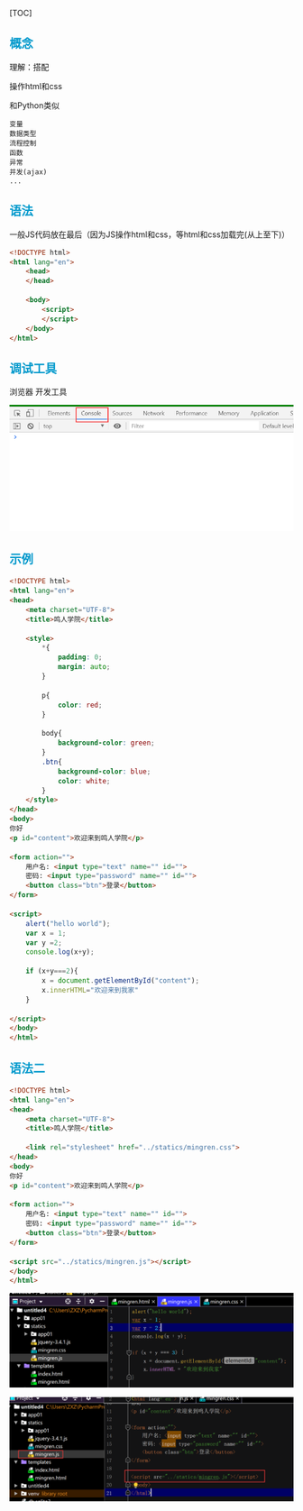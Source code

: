 [TOC]

## <font color="#0099CC">概念</font>

理解：搭配

操作html和css

和Python类似

```
变量
数据类型
流程控制
函数
异常
并发(ajax)
...
```

## <font color="#0099CC">语法</font>

一般JS代码放在最后（因为JS操作html和css，等html和css加载完(从上至下)）

```html
<!DOCTYPE html>
<html lang="en">
    <head>
    </head>

    <body>
        <script>
        </script>
    </body>
</html>
```

## <font color="#0099CC">调试工具</font>

浏览器 开发工具

<img src="../media/images/image-20200109143803987.png" alt="image-20200109143803987" style="zoom: 80%;" />

## <font color="#0099CC">示例</font>

```html
<!DOCTYPE html>
<html lang="en">
<head>
    <meta charset="UTF-8">
    <title>鸣人学院</title>

    <style>
        *{
            padding: 0;
            margin: auto;
        }

        p{
            color: red;
        }

        body{
            background-color: green;
        }
        .btn{
            background-color: blue;
            color: white;
        }
    </style>
</head>
<body>
你好
<p id="content">欢迎来到鸣人学院</p>

<form action="">
    用户名: <input type="text" name="" id="">
    密码: <input type="password" name="" id="">
    <button class="btn">登录</button>
</form>

<script>
    alert("hello world");
    var x = 1;
    var y =2;
    console.log(x+y);

    if (x+y===2){
        x = document.getElementById("content");
        x.innerHTML="欢迎来到我家"
    }

</script>
</body>
</html>
```

## <font color="#0099CC">语法二</font>

```html
<!DOCTYPE html>
<html lang="en">
<head>
    <meta charset="UTF-8">
    <title>鸣人学院</title>

    <link rel="stylesheet" href="../statics/mingren.css">
</head>
<body>
你好
<p id="content">欢迎来到鸣人学院</p>

<form action="">
    用户名: <input type="text" name="" id="">
    密码: <input type="password" name="" id="">
    <button class="btn">登录</button>
</form>

<script src="../statics/mingren.js"></script>
</body>
</html>
```

![image-20200109160600920](../media/images/image-20200109160600920.png)

![image-20200109160622744](../media/images/image-20200109160622744.png)